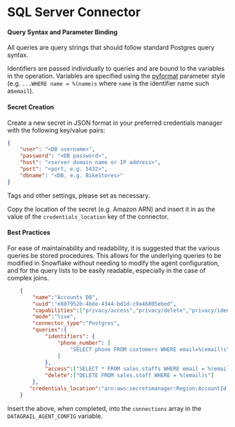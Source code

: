 # SQL Server Connector

#### Query Syntax and Parameter Binding
All queries are query strings that should follow standard Postgres query syntax. 

Identifiers are passed individually to queries and are bound to the variables in the operation. Variables are specified using the [pyformat](https://peps.python.org/pep-0249/#paramstyle) parameter style (e.g. `...WHERE name = %(name)s` where `name` is the identifier name such as`email`).

#### Secret Creation

Create a new secret in JSON format in your preferred credentials manager with the following key/value pairs:
```json
{
    "user": "<DB username>",
    "password": "<DB password>",
    "host": "<server domain name or IP address>",
    "port": "<port, e.g. 5432>",
    "dbname": "<DB, e.g. BikeStores>"
}
```
Tags and other settings, please set as necessary.

Copy the location of the secret (e.g. Amazon ARN) and insert it in as the value of the `credentials_location` key of the connector.


#### Best Practices
For ease of maintainability and readability, it is suggested that the various queries be stored procedures. This allows for the underlying queries to be modified in Snowflake without needing to modify the agent configuration, and for the query lists to be easily readable, especially in the case of complex joins.

```json
    {
        "name":"Accounts DB",
        "uuid":"e887952b-4bde-4344-bd1d-c9a46805ebed",
        "capabilities":["privacy/access","privacy/delete","privacy/identifiers"],
        "mode":"live",
        "connector_type":"Postgres",
        "queries":{
            "identifiers": {
                "phone_number": [
                    "SELECT phone FROM customers WHERE email=%(email)s"
                ]
            },
            "access":["SELECT * FROM sales.staffs WHERE email = %(email)s"],
            "delete":["DELETE FROM sales.staff WHERE = %(email)s"]
        },
       "credentials_location":"arn:aws:secretsmanager:Region:AccountId:secret:datagrail.postgres"
    }
```
Insert the above, when completed, into the `connections` array in the `DATAGRAIL_AGENT_CONFIG` variable.

